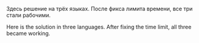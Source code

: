 Здесь решение на трёх языках. После фикса лимита времени, все три стали рабочими.

Here is the solution in three languages. After fixing the time limit, all three became working.